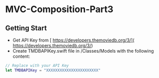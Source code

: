 # MVC-Composition-Part3

## Getting Start

- Get API Key from [ https://developers.themoviedb.org/3/]( https://developers.themoviedb.org/3/)
- Create TMDBAPIKey.swift file in /Classes/Models with the following content:

```Swift
// Replace with your API Key
let TMDBAPIKey = "XXXXXXXXXXXXXXXXXXXXXXX"
```
